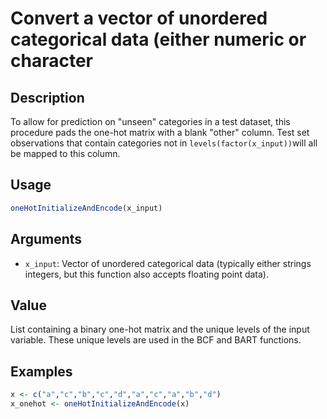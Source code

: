 # Convert a vector of unordered categorical data (either numeric or character

## Description

To allow for prediction on "unseen" categories in a test dataset, this
procedure pads the one-hot matrix with a blank "other" column.
Test set observations that contain categories not in `levels(factor(x_input))`will all be mapped to this column.

## Usage

```r
oneHotInitializeAndEncode(x_input)
```

## Arguments

* `x_input`: Vector of unordered categorical data (typically either strings
integers, but this function also accepts floating point data).

## Value

List containing a binary one-hot matrix and the unique levels of the
input variable. These unique levels are used in the BCF and BART functions.

## Examples

```r
x <- c("a","c","b","c","d","a","c","a","b","d")
x_onehot <- oneHotInitializeAndEncode(x)
```

